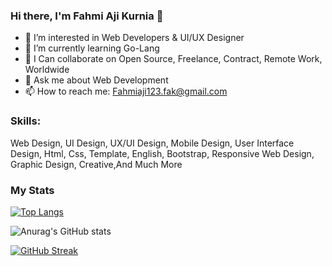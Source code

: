 ### Hi there, I'm Fahmi Aji Kurnia 👋

- 👀 I’m interested in Web Developers & UI/UX Designer
- 🌱 I’m currently learning Go-Lang
- 👯 I Can collaborate on Open Source, Freelance, Contract, Remote Work, Worldwide
- 💬 Ask me about Web Development
- 📫 How to reach me: Fahmiaji123.fak@gmail.com

### Skills: 

   Web Design, UI Design, UX/UI Design, Mobile Design, User Interface Design, Html, Css, Template, English, Bootstrap, Responsive Web Design, Graphic Design,    Creative,And Much More

### My Stats

[![Top Langs](https://github-readme-stats.vercel.app/api/top-langs/?username=fahmiajik12&layout=compact&theme=radical&border_color=fffefe)](https://github.com/anuraghazra/github-readme-stats)

![Anurag's GitHub stats](https://github-readme-stats.vercel.app/api?username=fahmiajik12&show_icons=true&theme=radical&border_color=fffefe)

[![GitHub Streak](https://github-readme-streak-stats.herokuapp.com?user=fahmiajik12&theme=radical&border=141E61)](https://git.io/streak-stats)

